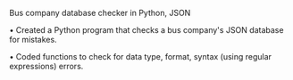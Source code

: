 Bus company database checker in Python, JSON

• Created a Python program that checks a bus company's JSON database for mistakes.

• Coded functions to check for data type, format, syntax (using regular expressions) errors.
